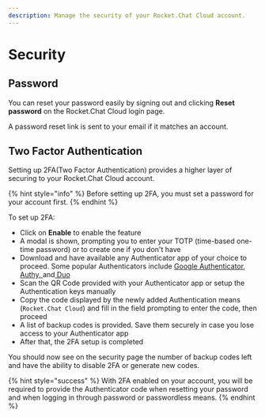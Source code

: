 ```yaml
---
description: Manage the security of your Rocket.Chat Cloud account.
---
```


# Security

## Password

You can reset your password easily by signing out and clicking **Reset password** on the Rocket.Chat Cloud login page.

A password reset link is sent to your email if it matches an account.

## Two Factor Authentication

Setting up 2FA(Two Factor Authentication) provides a higher layer of securing to your Rocket.Chat Cloud account.

{% hint style="info" %}
Before setting up 2FA, you must set a password for your account first.
{% endhint %}

To set up 2FA:

* Click on **Enable** to enable the feature
* A modal is shown, prompting you to enter your TOTP (time-based one-time password) or to create one if you don't have
* Download and have available any Authenticator app of your choice to proceed. Some popular Authenticators include [Google Authenticator](https://googleauthenticator.net/),[ Authy, ](https://authy.com/)and[ Duo](https://duo.com/)
* Scan the QR Code provided with your Authenticator app or setup the Authentication keys manually
* Copy the code displayed by the newly added Authentication means (`Rocket.Chat Cloud`) and fill in the field prompting to enter the code, then proceed
* A list of backup codes is provided. Save them securely in case you lose access to your Authenticator app
* After that, the 2FA setup is completed

You should now see on the security page the number of backup codes left and have the ability to disable 2FA or generate new codes.

{% hint style="success" %}
With 2FA enabled on your account, you will be required to provide the Authenticator code when resetting your password and when logging in through password or passwordless means.
{% endhint %}
